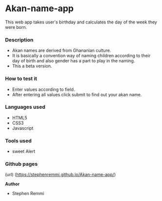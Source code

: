 # Akan-name-app
This web app takes user's birthday and calculates the day of the week they were born.

### Description
- Akan names are derived from Ghananian culture.
- It is basically a convention way of naming children according to their day of birth and also gender has a part to play in the naming.
- This a beta version.


### How to test it
- Enter values according to field.
- After entering all values click submit to find out your akan name. 

### Languages used
- HTML5
- CSS3
- Javascript
### Tools used
- sweet Alert

### Github pages
(url) (https://stephenremmi.github.io/Akan-name-app/)

**Author**
- Stephen Remmi



